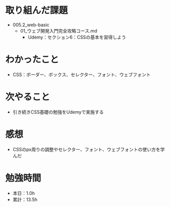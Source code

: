 # 取り組んだ課題
* 005.2_web-basic
  * 01_ウェブ開発入門完全攻略コース.md
    * Udemy：セクション6：CSSの基本を習得しよう

# わかったこと
* CSS：ボーダー、ボックス、セレクター、フォント、ウェブフォント

# 次やること
* 引き続きCSS基礎の勉強をUdemyで実施する

# 感想
* CSSのpx周りの調整やセレクター、フォント、ウェブフォントの使い方を学んだ

# 勉強時間
* 本日：1.0h
* 累計：13.5h
